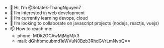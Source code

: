 - 👋 Hi, I’m @Sotatek-ThangNguyen7
- 👀 I’m interested in web development
- 🌱 I’m currently learning devops, cloud
- 💞️ I’m looking to collaborate on javascript projects (nodejs, reactjs, vuejs)
- 📫 How to reach me:  
  + phone: MDk2OCAwMjMgMjk3
  + mail: dGhhbmcubmd1eWVuN0Bzb3RhdGVrLmNvbQ==
<!---
Sotatek-ThangNguyen7/Sotatek-ThangNguyen7 is a ✨ special ✨ repository because its `README.md` (this file) appears on your GitHub profile.
You can click the Preview link to take a look at your changes.
--->
